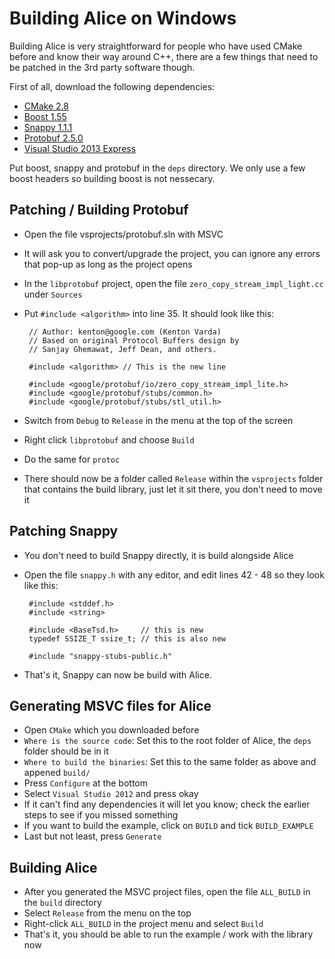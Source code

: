 Building Alice on Windows
=========================

Building Alice is very straightforward for people who have used CMake before and know their way around C++,
there are a few things that need to be patched in the 3rd party software though.

First of all, download the following dependencies:

 - [CMake 2.8](http://www.cmake.org/files/v2.8/cmake-2.8.12.2.zip)
 - [Boost 1.55](http://sourceforge.net/projects/boost/files/boost/1.55.0/boost_1_55_0.zip/download)
 - [Snappy 1.1.1](http://snappy.googlecode.com/files/snappy-1.1.1.tar.gz)
 - [Protobuf 2.5.0](https://protobuf.googlecode.com/files/protobuf-2.5.0.zip)
 - [Visual Studio 2013 Express](http://www.visualstudio.com/downloads/download-visual-studio-vs#d-express-windows-desktop)

Put boost, snappy and protobuf in the `deps` directory. We only use a few boost headers so building boost is not
nessecary.

Patching / Building Protobuf
-----------------

 - Open the file vsprojects/protobuf.sln with MSVC
 - It will ask you to convert/upgrade the project, you can ignore any errors that pop-up as long as the project opens
 - In the `libprotobuf` project, open the file `zero_copy_stream_impl_light.cc` under `Sources`
 - Put `#include <algorithm>` into line 35. It should look like this:

        // Author: kenton@google.com (Kenton Varda)
        // Based on original Protocol Buffers design by
        // Sanjay Ghemawat, Jeff Dean, and others.
        
        #include <algorithm> // This is the new line
        
        #include <google/protobuf/io/zero_copy_stream_impl_lite.h>
        #include <google/protobuf/stubs/common.h>
        #include <google/protobuf/stubs/stl_util.h>

 - Switch from `Debug` to `Release` in the menu at the top of the screen
 - Right click `libprotobuf` and choose `Build`
 - Do the same for `protoc`
 - There should now be a folder called `Release` within the `vsprojects` folder that contains the build library, just let it sit there, you don't need to move it

Patching Snappy
---------------

 - You don't need to build Snappy directly, it is build alongside Alice
 - Open the file `snappy.h` with any editor, and edit lines 42 - 48 so they look like this:

        #include <stddef.h>
        #include <string>
        
        #include <BaseTsd.h>     // this is new
        typedef SSIZE_T ssize_t; // this is also new
        
        #include "snappy-stubs-public.h"

 - That's it, Snappy can now be build with Alice.

Generating MSVC files for Alice
-------------------------------

 - Open `CMake` which you downloaded before
 - `Where is the source code`: Set this to the root folder of Alice, the `deps` folder should be in it
 - `Where to build the binaries`: Set this to the same folder as above and appened `build/`
 - Press `Configure` at the bottom
 - Select `Visual Studio 2012` and press okay
 - If it can't find any dependencies it will let you know; check the earlier steps to see if you missed something
 - If you want to build the example, click on `BUILD` and tick `BUILD_EXAMPLE`
 - Last but not least, press `Generate`

Building Alice
--------------

 - After you generated the MSVC project files, open the file `ALL_BUILD` in the `build` directory
 - Select `Release` from the menu on the top
 - Right-click `ALL_BUILD` in the project menu and select `Build`
 - That's it, you should be able to run the example / work with the library now
